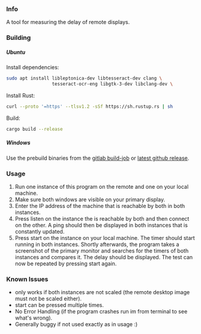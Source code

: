 ### Info
A tool for measuring the delay of remote displays.

### Building

##### Ubuntu

Install dependencies:
```bash
sudo apt install libleptonica-dev libtesseract-dev clang \
                 tesseract-ocr-eng libgtk-3-dev libclang-dev \
```
Install Rust:
```bash
curl --proto '=https' --tlsv1.2 -sSf https://sh.rustup.rs | sh
```

Build:
```bash
cargo build --release
```

##### Windows

Use the prebuild binaries from the [gitlab build-job](https://gitlab.uni-freiburg.de/opensourcevdi/latency-tester/-/jobs) or [latest github release](https://github.com/OpenSourceVDI/Latency-Tester/releases/tag/latest).


### Usage
1. Run one instance of this program on the remote and one on your local machine.
2. Make sure both windows are visible on your primary display.
3. Enter the IP address of the machine that is reachable by both in both instances.
4. Press listen on the instance the is reachable by both and then connect on the other.
   A ping should then be displayed in both instances that is constantly updated.
5. Press start on the instance on your local machine. The timer should start running in both instances.
   Shortly afterwards, the program takes a screenshot of the primary monitor and searches for the timers of both instances and compares it. The delay should be displayed. The test can now be repeated by pressing start again.


### Known Issues
- only works if both instances are not scaled (the remote desktop image must not be scaled either).
- start can be pressed multiple times.
- No Error Handling (if the program crashes run im from terminal to see what's wrong).
- Generally buggy if not used exactly as in usage :)
